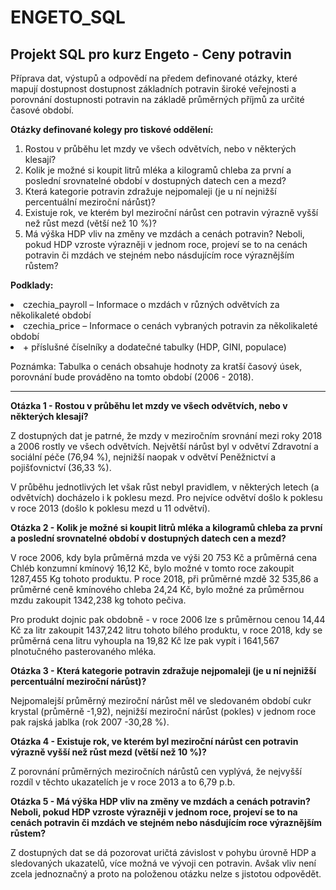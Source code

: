 # ENGETO_SQL
<strong>Projekt SQL pro kurz Engeto - Ceny potravin</strong>
------------------------------------------
Příprava dat, výstupů a odpovědí na předem definované otázky, které mapují dostupnost dostupnost základních potravin široké veřejnosti a porovnání dostupnosti potravin na základě průměrných příjmů za určité časové období.

<strong>Otázky definované kolegy pro tiskové oddělení:</strong>

<ol>
<li>Rostou v průběhu let mzdy ve všech odvětvích, nebo v některých klesají?</li>

<li>Kolik je možné si koupit litrů mléka a kilogramů chleba za první a poslední srovnatelné období v dostupných datech cen a mezd?</li>

<li>Která kategorie potravin zdražuje nejpomaleji (je u ní nejnižší percentuální meziroční nárůst)?</li>

<li>Existuje rok, ve kterém byl meziroční nárůst cen potravin výrazně vyšší než růst mezd (větší než 10 %)?</li>

<li>Má výška HDP vliv na změny ve mzdách a cenách potravin? Neboli, pokud HDP vzroste výrazněji v jednom roce, projeví se to na cenách potravin či mzdách ve stejném nebo násdujícím roce výraznějším růstem?</li>
</ol>

<strong>Podklady:</strong>
<li>czechia_payroll – Informace o mzdách v různých odvětvích za několikaleté období </li>
<li>czechia_price – Informace o cenách vybraných potravin za několikaleté období</li>
<li>+ příslušné číselníky a dodatečné tabulky (HDP, GINI, populace)</li>



Poznámka:
Tabulka o cenách obsahuje hodnoty za kratší časový úsek, porovnání bude prováděno na tomto období (2006 - 2018).

-------------------------------------------------------------

<b>Otázka 1 - Rostou v průběhu let mzdy ve všech odvětvích, nebo v některých klesají?</b>

Z dostupných dat je patrné, že mzdy v meziročním srovnání mezi roky 2018 a 2006 rostly ve všech odvětvích. Největší nárůst byl v odvětví Zdravotní a sociální péče (76,94 %), nejnižší naopak v odvětví Peněžnictví a pojišťovnictví (36,33 %). 

V průběhu jednotlivých let však růst nebyl pravidlem, v některých letech (a odvětvích) docházelo i k poklesu mezd. Pro nejvíce odvětví došlo k poklesu v roce 2013 (došlo k poklesu mezd u 11 odvětví).  

<b>Otázka 2 - Kolik je možné si koupit litrů mléka a kilogramů chleba za první a poslední srovnatelné období v dostupných datech cen a mezd?</b>

V roce 2006, kdy byla průměrná mzda ve výši 20 753 Kč a průměrná cena Chléb konzumní kmínový 16,12 Kč, bylo možné v tomto roce zakoupit 1287,455 Kg tohoto produktu. P roce 2018, při průměrné mzdě 32 535,86 a průměrné ceně kmínového chleba 24,24 Kč, bylo možné za průměrnou mzdu zakoupit 1342,238 kg tohoto pečiva. 

Pro produkt dojnic pak obdobně - v roce 2006 lze s průměrnou cenou 14,44 Kč za litr zakoupit 1437,242 litru tohoto bílého produktu, v roce 2018, kdy se průměrná cena litru vyhoupla na 19,82 Kč lze pak vypít i 1641,567 plnotučného pasterovaného mléka. 

<b>Otázka 3 - Která kategorie potravin zdražuje nejpomaleji (je u ní nejnižší percentuální meziroční nárůst)?</b>

Nejpomalejší průměrný meziroční nárůst měl ve sledovaném období cukr krystal (průměrně -1,92), nejnižší meziroční nárůst (pokles) v jednom roce pak rajská jablka (rok 2007 -30,28 %).

<b>Otázka 4 - Existuje rok, ve kterém byl meziroční nárůst cen potravin výrazně vyšší než růst mezd (větší než 10 %)?</b>

Z porovnání průměrných meziročních nárůstů cen vyplývá, že nejvyšší rozdíl v těchto ukazatelích je v roce 2013 a to 6,79 p.b. 

<b>Otázka 5 - Má výška HDP vliv na změny ve mzdách a cenách potravin? Neboli, pokud HDP vzroste výrazněji v jednom roce, projeví se to na cenách potravin či mzdách ve stejném nebo násdujícím roce výraznějším růstem?</b>

Z dostupných dat se dá pozorovat uričtá závislost v pohybu úrovně HDP a sledovaných ukazatelů, více možná ve vývoji cen potravin. Avšak vliv není zcela jednoznačný a proto na položenou otázku nelze s jistotou odpovědět. 

